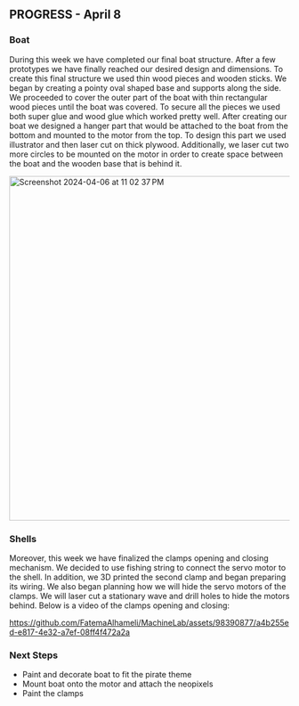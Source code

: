 ## PROGRESS - April 8

### Boat
During this week we have completed our final boat structure. After a few prototypes we have finally reached our desired design and dimensions. To create this final structure we used thin wood pieces and wooden sticks. We began by creating a pointy oval shaped base and supports along the side. We proceeded to cover the outer part of the boat with thin rectangular wood pieces until the boat was covered. To secure all the pieces we used both super glue and wood glue which worked pretty well. After creating our boat we designed a hanger part that would be attached to the boat from the bottom and mounted to the motor from the top. To design this part we used illustrator and then laser cut on thick plywood. Additionally, we laser cut two more circles to be mounted on the motor in order to create space between the boat and the wooden base that is behind it. 

<img width="619" alt="Screenshot 2024-04-06 at 11 02 37 PM" src="https://github.com/FatemaAlhameli/MachineLab/assets/98390877/c721fb86-db4b-491d-91de-c3bb9ea4afdc">


### Shells 
Moreover, this week we have finalized the clamps opening and closing mechanism. We decided to use fishing string to connect the servo motor to the shell. In addition, we 3D printed the second clamp and began preparing its wiring. We also began planning how we will hide the servo motors of the clamps. We will laser cut a stationary wave and drill holes to hide the motors behind. Below is a video of the clamps opening and closing: 


https://github.com/FatemaAlhameli/MachineLab/assets/98390877/a4b255ed-e817-4e32-a7ef-08ff4f472a2a



### Next Steps 
* Paint and decorate boat to fit the pirate theme 
* Mount boat onto the motor and attach the neopixels
* Paint the clamps
